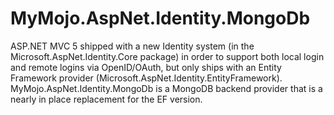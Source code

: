 # MyMojo.AspNet.Identity.MongoDb
ASP.NET MVC 5 shipped with a new Identity system (in the Microsoft.AspNet.Identity.Core package) in order to support both local login and remote logins via OpenID/OAuth, but only ships with an Entity Framework provider (Microsoft.AspNet.Identity.EntityFramework).   MyMojo.AspNet.Identity.MongoDb is a MongoDB backend provider that is a nearly in place replacement for the EF version.
